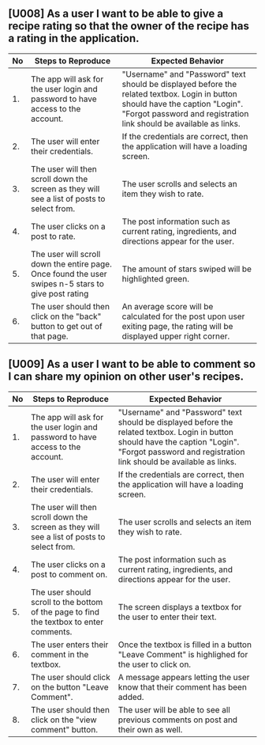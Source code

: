 ## [U008] As a user I want to be able to give a recipe rating so that the owner of the recipe has a rating in the application.
| No | Steps to Reproduce | Expected Behavior |
| --- | --- | --- |
| 1. | The app will ask for the user login and password to have access to the account. |"Username" and "Password" text should be displayed before the related textbox. Login in button should have the caption "Login". "Forgot password and registration link should be available as links.| 
| 2. | The user will enter their credentials. | If the credentials are correct, then the application will have a loading screen. |
| 3. | The user will then scroll down the screen as they will see a list of posts to select from.| The user scrolls and selects an item they wish to rate.|
| 4. | The user clicks on a post to rate. | The post information such as current rating, ingredients, and directions appear for the user.|
| 5. | The user will scroll down the entire page. Once found the user swipes n-5 stars to give post rating | The amount of stars swiped will be highlighted green. |
| 6. | The user should then click on the "back" button to get out of that page. | An average score will be calculated for the post upon user exiting page, the rating will be displayed upper right corner. |

## [U009] As a user I want to be able to comment so I can share my opinion on other user's recipes.
| No | Steps to Reproduce | Expected Behavior |
| --- | --- | --- |
| 1. | The app will ask for the user login and password to have access to the account. |"Username" and "Password" text should be displayed before the related textbox. Login in button should have the caption "Login". "Forgot password and registration link should be available as links.| 
| 2. | The user will enter their credentials. | If the credentials are correct, then the application will have a loading screen. |
| 3. | The user will then scroll down the screen as they will see a list of posts to select from.| The user scrolls and selects an item they wish to rate.|
| 4. | The user clicks on a post to comment on. | The post information such as current rating, ingredients, and directions appear for the user.|
| 5. | The user should scroll to the bottom of the page to find the textbox to enter comments.| The screen displays a textbox for the user to enter their text.|
| 6. | The user enters their comment in the textbox. | Once the textbox is filled in a button "Leave Comment" is highlighed for the user to click on.|
| 7. | The user should click on the button "Leave Comment". | A message appears letting the user know that their comment has been added. |
| 8. | The user should then click on the "view comment" button. | The user will be able to see all previous comments on post and their own as well. |

                         
